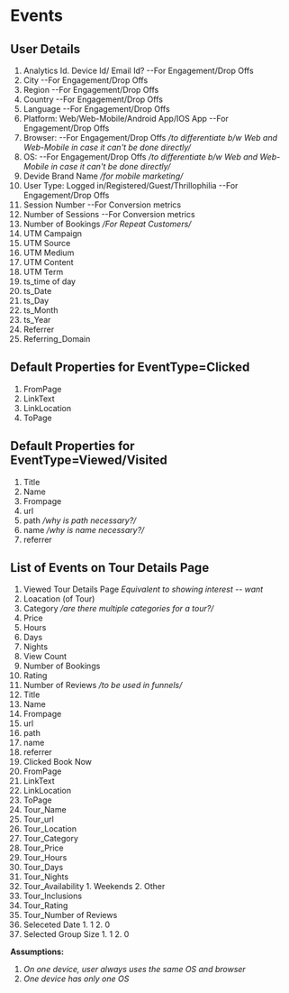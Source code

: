 # Events
## User Details
1. Analytics Id. Device Id/ Email Id? --For Engagement/Drop Offs
2. City --For Engagement/Drop Offs
3. Region --For Engagement/Drop Offs
4. Country --For Engagement/Drop Offs
5. Language --For Engagement/Drop Offs
6. Platform: Web/Web-Mobile/Android App/IOS App --For Engagement/Drop Offs
7. Browser: --For Engagement/Drop Offs */to differentiate b/w Web and Web-Mobile in case it can't be done directly/*
8. OS: --For Engagement/Drop Offs */to differentiate b/w Web and Web-Mobile in case it can't be done directly/*
9. Devide Brand Name */for mobile marketing/*
10. User Type: Logged in/Registered/Guest/Thrillophilia --For Engagement/Drop Offs
11. Session Number --For Conversion metrics
12. Number of Sessions --For Conversion metrics
13. Number of Bookings */For Repeat Customers/*
14. UTM Campaign
15. UTM Source
16. UTM Medium
17. UTM Content
18. UTM Term
19. ts_time of day
20. ts_Date
21. ts_Day
22. ts_Month
23. ts_Year
24. Referrer
25. Referring_Domain

## Default Properties for EventType=Clicked
1. FromPage
2. LinkText
3. LinkLocation
4. ToPage

## Default Properties for EventType=Viewed/Visited
1. Title
2. Name
3. Frompage
4. url
5. path */why is path necessary?/*
6. name */why is name necessary?/*
7. referrer

## List of Events on **Tour Details Page**
1. Viewed Tour Details Page *Equivalent to showing interest -- want*
  1. Loacation (of Tour)
  2. Category */are there multiple categories for a tour?/*
  3. Price
  4. Hours
  5. Days
  6. Nights
  7. View Count
  8. Number of Bookings
  9. Rating
  10. Number of Reviews */to be used in funnels/*
  11. Title
  12. Name
  13. Frompage
  14. url
  15. path 
  16. name
  17. referrer
2. Clicked Book Now
  1. FromPage
  2. LinkText
  3. LinkLocation
  4. ToPage
  5. Tour_Name
  6. Tour_url
  7. Tour_Location
  8. Tour_Category
  9. Tour_Price
  10. Tour_Hours
  11. Tour_Days
  12. Tour_Nights
  13. Tour_Availability
    1. Weekends
    2. Other
  14. Tour_Inclusions
  15. Tour_Rating
  16. Tour_Number of Reviews
  17. Seleceted Date
    1. 1
    2. 0
  18. Selected Group Size
    1. 1
    2. 0





**Assumptions:**
1. *On one device, user always uses the same OS and browser*
2. *One device has only one OS*
